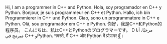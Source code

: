Hi, I am a programmer in C++ and Python.
Hola, soy programador en C++ y Python.
Bonjour, je suis programmeur en C++ et Python.
Hallo, ich bin Programmierer in C++ und Python.
Ciao, sono un programmatore in C++ e Python.
Olá, sou programador em C++ e Python.
你好，我是C++和Python的程序员。
こんにちは、私はC++とPythonのプログラマーです。
D مرحبًا، أنا مبرمج في C++ وPython.
नमस्ते, मैं C++ और Python में प्रोग्रामर हूँ। 




<!---
FlexEbat/FlexEbat is a ✨ special ✨ repository because its `README.md` (this file) appears on your GitHub profile.
You can click the Preview link to take a look at your changes.
--->
